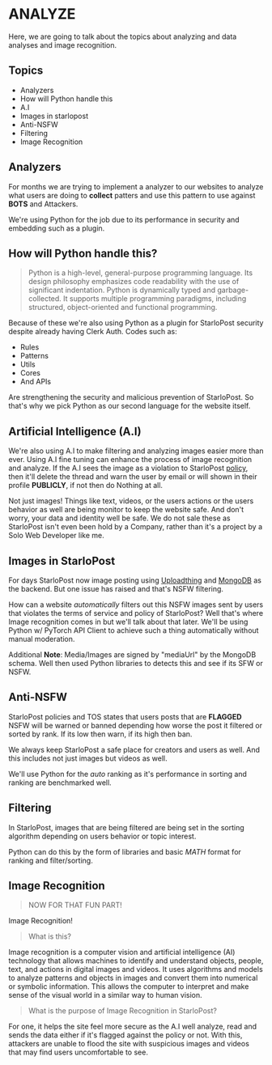 # ANALYZE

Here, we are going to talk about the topics about analyzing and data analyses and image recognition.

## Topics

- Analyzers
- How will Python handle this
- A.I
- Images in starlopost
- Anti-NSFW
- Filtering
- Image Recognition

## Analyzers

For months we are trying to implement a analyzer to our websites to analyze what users are doing to **collect** patters and use this pattern to use against **BOTS** and Attackers.

We're using Python for the job due to its performance in security and embedding such as a plugin.

## How will Python handle this?

> Python is a high-level, general-purpose programming language. Its design philosophy emphasizes code readability with the use of significant indentation. Python is dynamically typed and garbage-collected. It supports multiple programming paradigms, including structured, object-oriented and functional programming.

Because of these we're also using Python as a plugin for StarloPost security despite already having Clerk Auth. Codes such as:

- Rules
- Patterns
- Utils
- Cores
- And APIs

Are strengthening the security and malicious prevention of StarloPost. So that's why we pick Python as our second language for the website itself.

## Artificial Intelligence (A.I)

We're also using A.I to make filtering and analyzing images easier more than ever. Using A.I fine tuning can enhance the process of image recognition and analyze. If the A.I sees the image as a violation to StarloPost [policy](https://starlopost.vercel.app/about), then it'll delete the thread and warn the user by email or will shown in their profile **PUBLICLY**, if not then do Nothing at all.

Not just images! Things like text, videos, or the users actions or the users behavior as well are being monitor to keep the website safe. And don't worry, your data and identity well be safe. We do not sale these as StarloPost isn't even been hold by a Company, rather than it's a project by a Solo Web Developer like me.

## Images in StarloPost

For days StarloPost now image posting using [Uploadthing](https://uploadthing.com) and [MongoDB](https://www.mongodb.com/docs/) as the backend. But one issue has raised and that's NSFW filtering.

How can a website _automatically_ filters out this NSFW images sent by users that violates the terms of service and policy of StarloPost? Well that's where Image recognition comes in but we'll talk about that later. We'll be using Python w/ PyTorch API Client to achieve such a thing automatically without manual moderation.

Additional **Note**: Media/Images are signed by "mediaUrl" by the MongoDB schema. Well then used Python libraries to detects this and see if its SFW or NSFW.

## Anti-NSFW

StarloPost policies and TOS states that users posts that are **FLAGGED** NSFW will be warned or banned depending how worse the post it filtered or sorted by rank. If its low then warn, if its high then ban.

We always keep StarloPost a safe place for creators and users as well. And this includes not just images but videos as well.

We'll use Python for the _auto_ ranking as it's performance in sorting and ranking are benchmarked well.

## Filtering

In StarloPost, images that are being filtered are being set in the sorting algorithm depending on users behavior or topic interest.

Python can do this by the form of libraries and basic _MATH_ format for ranking and filter/sorting.

## Image Recognition

> NOW FOR THAT FUN PART!

Image Recognition!

> What is this?

Image recognition is a computer vision and artificial intelligence (AI) technology that allows machines to identify
and understand objects, people, text, and actions in digital images and videos. It uses algorithms and models to
analyze patterns and objects in images and convert them into numerical or symbolic information. This allows the
computer to interpret and make sense of the visual world in a similar way to human vision.

> What is the purpose of Image Recognition in StarloPost?

For one, it helps the site feel more secure as the A.I well analyze, read and sends the data either if it's flagged against the policy or not. With this, attackers are unable to flood the site with suspicious images and videos that may find users uncomfortable to see.
